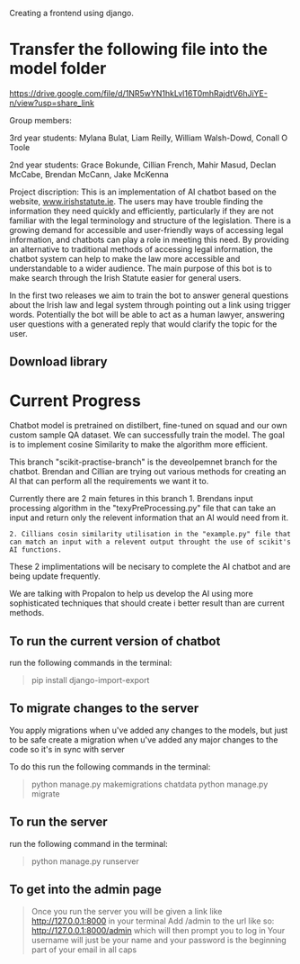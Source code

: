 Creating a frontend using django.

# Transfer the following file into the model folder
https://drive.google.com/file/d/1NR5wYN1hkLvl16T0mhRajdtV6hJiYE-n/view?usp=share_link

Group members:

3rd year students:
Mylana Bulat,
Liam Reilly,
William Walsh-Dowd, 
Conall O Toole

2nd year students:
Grace Bokunde,
Cillian French,
Mahir Masud,
Declan McCabe,
Brendan McCann,
Jake McKenna

Project discription:
This is an implementation of AI chatbot based on the website, www.irishstatute.ie.  The users may have trouble finding the information they need quickly and efficiently, particularly if they are not familiar with the legal terminology and structure of the legislation.
There is a growing demand for accessible and user-friendly ways of accessing legal information, and chatbots can play a role in meeting this need. By providing an alternative to traditional methods of accessing legal information, the chatbot system can help to make the law more accessible and understandable to a wider audience. The main purpose of this bot is to make search through the Irish Statute easier for general users.

In the first two releases we aim to train the bot to answer general questions about the Irish law and legal system through pointing out a link using trigger words. 
Potentially the bot will be able to act as a human lawyer, answering user questions with a generated reply that would clarify the topic for the user. 


## Download library

# Current Progress

Chatbot model is pretrained on distilbert, fine-tuned on squad and our own custom sample QA
dataset. We can successfully train the model. The goal is to implement cosine Similarity
to make the algorithm more efficient.

This branch "scikit-practise-branch" is the deveolpemnet branch for the chatbot. Brendan and Cillian are trying out various methods for creating an AI that can perform all the requirements we want it to.

Currently there are 2 main fetures in this branch
    1. Brendans input processing algorithm in the "texyPreProcessing.py" file that can take an input and return only the relevent information that an AI would need from it.

    2. Cillians cosin similarity utilisation in the "example.py" file that can match an input with a relevent output throught the use of scikit's AI functions.

These 2 implimentations will be necisary to complete the AI chatbot and are being update frequently.

We are talking with Propalon to help us develop the AI using more sophisticated techniques that should create i better result than are current methods.

## To run the current version of chatbot

run the following commands in the terminal:
> pip install django-import-export

## To migrate changes to the server

You apply migrations when u've added any changes to the models, but just to be safe create a migration when u've added any major changes to the code so it's in sync with server

To do this run the following commands in the terminal:
> python manage.py makemigrations chatdata
> python manage.py migrate

## To run the server

run the following command in the terminal: 
> python manage.py runserver

## To get into the admin page

> Once you run the server you will be given a link like http://127.0.0.1:8000 in your terminal
> Add /admin to the url like so: http://127.0.0.1:8000/admin which will then prompt you to log in 
> Your username will just be your name and your password is the beginning part of your email in all caps 
